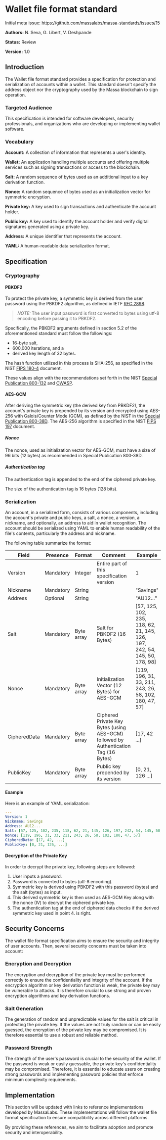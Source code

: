# Wallet file format standard

Initial meta issue: <https://github.com/massalabs/massa-standards/issues/15>

**Authors:** N. Seva, G. Libert, V. Deshpande

**Status:** Review

**Version:** 1.0

## Introduction

The Wallet file format standard provides a specification for protection and serialization of accounts within a wallet. This standard doesn't specify the address object nor the cryptography used by the Massa blockchain to sign operation.

### Targeted Audience

This specification is intended for software developers, security professionals, and organizations who are developing or implementing wallet software.

### Vocabulary

**Account:** A collection of information that represents a user's identity.

**Wallet:** An application handling multiple accounts and offering multiple services such as signing transactions or access to the blockchain.

**Salt:** A random sequence of bytes used as an additional input to a key derivation function.

**Nonce:** A random sequence of bytes used as an initialization vector for symmetric encryption.

**Private key:** A key used to sign transactions and authenticate the account holder.

**Public key:** A key used to identify the account holder and verify digital signatures generated using a private key.

**Address:** A unique identifier that represents the account.

**YAML:** A human-readable data serialization format.

## Specification

### Cryptography

#### PBKDF2

To protect the private key, a symmetric key is derived from the user password using the PBKDF2 algorithm, as defined in IETF [RFC 2898](https://www.ietf.org/rfc/rfc2898.txt).

> _NOTE:_ The user input password is first converted to bytes using utf-8 encoding before passing it to PBKDF2.

Specifically, the PBKDF2 arguments defined in section 5.2 of the aforementioned standard must follow the followings:

- 16-byte salt,
- 600,000 iterations, and a
- derived key length of 32 bytes.

The hash function utilized in this process is SHA-256, as specified in the NIST [FIPS 180-4](https://nvlpubs.nist.gov/nistpubs/FIPS/NIST.FIPS.180-4.pdf) document.

These values align with the recommendations set forth in the NIST [Special Publication 800-132](https://nvlpubs.nist.gov/nistpubs/Legacy/SP/nistspecialpublication800-132.pdf)
and [OWASP](https://cheatsheetseries.owasp.org/cheatsheets/Password_Storage_Cheat_Sheet.html#pbkdf2).

#### AES-GCM

After deriving the symmetric key (the derived key from PBKDF2), the account's private key is prepended by its version and encrypted using AES-256 with Galois/Counter Mode (GCM), as defined by the NIST in the [Special Publication 800-38D](https://nvlpubs.nist.gov/nistpubs/legacy/sp/nistspecialpublication800-38d.pdf). The AES-256 algorithm is specified in the NIST [FIPS 197](https://nvlpubs.nist.gov/nistpubs/fips/nist.fips.197.pdf) document.

##### Nonce

The nonce, used as initialization vector for AES-GCM, must have a size of 96 bits (12 bytes) as recommended in Special Publication 800-38D.

##### Authentication tag

The authentication tag is appended to the end of the ciphered private key.

The size of the authentication tag is 16 bytes (128 bits).

### Serialization

An account, in a serialized form, consists of various components, including the account's private and public keys, a salt, a nonce, a version, a nickname, and optionally, an address to aid in wallet recognition.
The account should be serialized using YAML to enable human readability of the file's contents, particularly the address and nickname.

The following table summarize the format:

| Field | Presence | Format | Comment | Example |
| ----- | -------- | ------ | ------- | ------- |
| Version | Mandatory | Integer | Entire part of this specification version | 1 |
| Nickname | Mandatory | String || "Savings" |
| Address | Optional | String || "AU12..." |
| Salt | Mandatory | Byte array | Salt for PBKDF2 (16 Bytes) | [57, 125, 102, 235, 118, 62, 21, 145, 126, 197, 242, 54, 145, 50, 178, 98] |
| Nonce | Mandatory | Byte array | Initialization Vector (12 Bytes) for AES-GCM | [119, 196, 31, 33, 211, 243, 26, 58, 102, 180, 47, 57] |
| CipheredData | Mandatory | Byte array | Ciphered Private Key Bytes (using AES-GCM) followed by Authentication Tag (16 Bytes) | [17, 42 ...] |
| PublicKey | Mandatory | Byte array | Public key prepended by its version | [0, 21, 126 ...] |

#### Example

Here is an example of YAML serialization:

```yaml
---
Version: 1
Nickname: Savings
Address: AU12...
Salt: [57, 125, 102, 235, 118, 62, 21, 145, 126, 197, 242, 54, 145, 50, 178, 98]
Nonce: [119, 196, 31, 33, 211, 243, 26, 58, 102, 180, 47, 57]
CipheredData: [17, 42, ...]
PublicKey: [0, 21, 126, ...]
```

#### Decryption of the Private Key

In order to decrypt the private key, following steps are followed:

1. User inputs a password.
2. Password is converted to bytes (utf-8 encoding).
3. Symmetric key is derived using PBKDF2 with this password (bytes) and the salt (bytes) as input.
4. This derived symmetric key is then used as AES-GCM Key along with the nonce (IV) to decrypt the ciphered private key.
5. The authentication tag at the end of ciphered data checks if the derived symmetric key used in point 4. is right.

## Security Concerns

The wallet file format specification aims to ensure the security and integrity of user accounts. Then, several security concerns must be taken into account:

### Encryption and Decryption

The encryption and decryption of the private key must be performed correctly to ensure the confidentiality and integrity of the account. If the encryption algorithm or key derivation function is weak, the private key may be vulnerable to attacks. It is therefore crucial to use strong and proven encryption algorithms and key derivation functions.

### Salt Generation

The generation of random and unpredictable values for the salt is critical in protecting the private key. If the values are not truly random or can be easily guessed, the encryption of the private key may be compromised. It is therefore essential to use a robust and reliable method.

### Password Strength

The strength of the user's password is crucial to the security of the wallet. If the password is weak or easily guessable, the private key's confidentiality may be compromised. Therefore, it is essential to educate users on creating strong passwords and implementing password policies that enforce minimum complexity requirements.

## Implementation

This section will be updated with links to reference implementations developed by MassaLabs.
These implementations will follow the wallet file format specification to ensure compatibility across different platforms.

By providing these references, we aim to facilitate adoption and promote security and interoperability.
